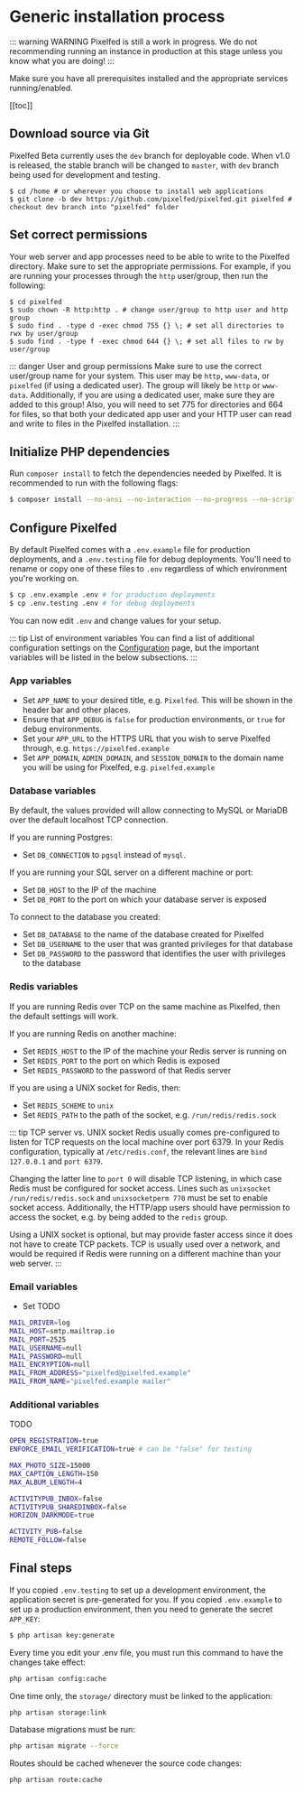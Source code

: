 # Generic installation process

::: warning WARNING
Pixelfed is still a work in progress. We do not recommending running an instance in production at this stage unless you know what you are doing!
:::

Make sure you have all prerequisites installed and the appropriate services running/enabled.

[[toc]]

## Download source via Git

Pixelfed Beta currently uses the `dev` branch for deployable code. When v1.0 is released, the stable branch will be changed to `master`, with `dev` branch being used for development and testing.

```bash{1}
$ cd /home # or wherever you choose to install web applications
$ git clone -b dev https://github.com/pixelfed/pixelfed.git pixelfed # checkout dev branch into "pixelfed" folder
```

## Set correct permissions

Your web server and app processes need to be able to write to the Pixelfed directory. Make sure to set the appropriate permissions. For example, if you are running your processes through the `http` user/group, then run the following:

```bash{2}
$ cd pixelfed
$ sudo chown -R http:http . # change user/group to http user and http group
$ sudo find . -type d -exec chmod 755 {} \; # set all directories to rwx by user/group
$ sudo find . -type f -exec chmod 644 {} \; # set all files to rw by user/group
```

::: danger User and group permissions
Make sure to use the correct user/group name for your system. This user may be `http`, `www-data`, or `pixelfed` (if using a dedicated user). The group will likely be `http` or `www-data`. Additionally, if you are using a dedicated user, make sure they are added to this group! Also, you will need to set 775 for directories and 664 for files, so that both your dedicated app user and your HTTP user can read and write to files in the Pixelfed installation.
:::

## Initialize PHP dependencies

Run `composer install` to fetch the dependencies needed by Pixelfed. It is recommended to run with the following flags:

```bash
$ composer install --no-ansi --no-interaction --no-progress --no-scripts --optimize-autoloader
```

## Configure Pixelfed

By default Pixelfed comes with a `.env.example` file for production deployments, and a `.env.testing` file for debug deployments. You'll need to rename or copy one of these files to `.env` regardless of which environment you're working on.

```bash
$ cp .env.example .env # for production deployments
$ cp .env.testing .env # for debug deployments
```

You can now edit `.env` and change values for your setup.

::: tip List of environment variables
You can find a list of additional configuration settings on the [Configuration](configuration.md) page, but the important variables will be listed in the below subsections.
:::

### App variables

- Set `APP_NAME` to your desired title, e.g. `Pixelfed`. This will be shown in the header bar and other places.
- Ensure that `APP_DEBUG` is `false` for production environments, or `true` for debug environments.
- Set your `APP_URL` to the HTTPS URL that you wish to serve Pixelfed through, e.g. `https://pixelfed.example`
- Set `APP_DOMAIN`, `ADMIN_DOMAIN`, and `SESSION_DOMAIN` to the domain name you will be using for Pixelfed, e.g. `pixelfed.example`

### Database variables

By default, the values provided will allow connecting to MySQL or MariaDB over the default localhost TCP connection.

If you are running Postgres:

- Set `DB_CONNECTION` to `pgsql` instead of `mysql`.

If you are running your SQL server on a different machine or port:

- Set `DB_HOST` to the IP of the machine
- Set `DB_PORT` to the port on which your database server is exposed

To connect to the database you created:

- Set `DB_DATABASE` to the name of the database created for Pixelfed
- Set `DB_USERNAME` to the user that was granted privileges for that database
- Set `DB_PASSWORD` to the password that identifies the user with privileges to the database

### Redis variables

If you are running Redis over TCP on the same machine as Pixelfed, then the default settings will work.

If you are running Redis on another machine:

- Set `REDIS_HOST` to the IP of the machine your Redis server is running on
- Set `REDIS_PORT` to the port on which Redis is exposed
- Set `REDIS_PASSWORD` to the password of that Redis server

If you are using a UNIX socket for Redis, then:

- Set `REDIS_SCHEME` to `unix`
- Set `REDIS_PATH` to the path of the socket, e.g. `/run/redis/redis.sock`

::: tip TCP server vs. UNIX socket
Redis usually comes pre-configured to listen for TCP requests on the local machine over port 6379. In your Redis configuration, typically at `/etc/redis.conf`, the relevant lines are `bind 127.0.0.1` and `port 6379`.

Changing the latter line to `port 0` will disable TCP listening, in which case Redis must be configured for socket access. Lines such as `unixsocket /run/redis/redis.sock` and `unixsocketperm 770` must be set to enable socket access. Additionally, the HTTP/app users should have permission to access the socket, e.g. by being added to the `redis` group.

Using a UNIX socket is optional, but may provide faster access since it does not have to create TCP packets. TCP is usually used over a network, and would be required if Redis were running on a different machine than your web server.
:::

### Email variables

- Set TODO
```bash
MAIL_DRIVER=log
MAIL_HOST=smtp.mailtrap.io
MAIL_PORT=2525
MAIL_USERNAME=null
MAIL_PASSWORD=null
MAIL_ENCRYPTION=null
MAIL_FROM_ADDRESS="pixelfed@pixelfed.example"
MAIL_FROM_NAME="pixelfed.example mailer"
```

### Additional variables

TODO
```bash
OPEN_REGISTRATION=true
ENFORCE_EMAIL_VERIFICATION=true # can be "false" for testing

MAX_PHOTO_SIZE=15000
MAX_CAPTION_LENGTH=150
MAX_ALBUM_LENGTH=4

ACTIVITYPUB_INBOX=false
ACTIVITYPUB_SHAREDINBOX=false
HORIZON_DARKMODE=true

ACTIVITY_PUB=false
REMOTE_FOLLOW=false
```

## Final steps

If you copied `.env.testing` to set up a development environment, the application secret is pre-generated for you. If you copied `.env.example` to set up a production environment, then you need to generate the secret `APP_KEY`:

```bash
$ php artisan key:generate
```

Every time you edit your .env file, you must run this command to have the changes take effect:

```bash
php artisan config:cache
```

One time only, the `storage/` directory must be linked to the application:

```bash
php artisan storage:link
```

Database migrations must be run:

```bash
php artisan migrate --force
```

Routes should be cached whenever the source code changes:
```bash
php artisan route:cache
```
